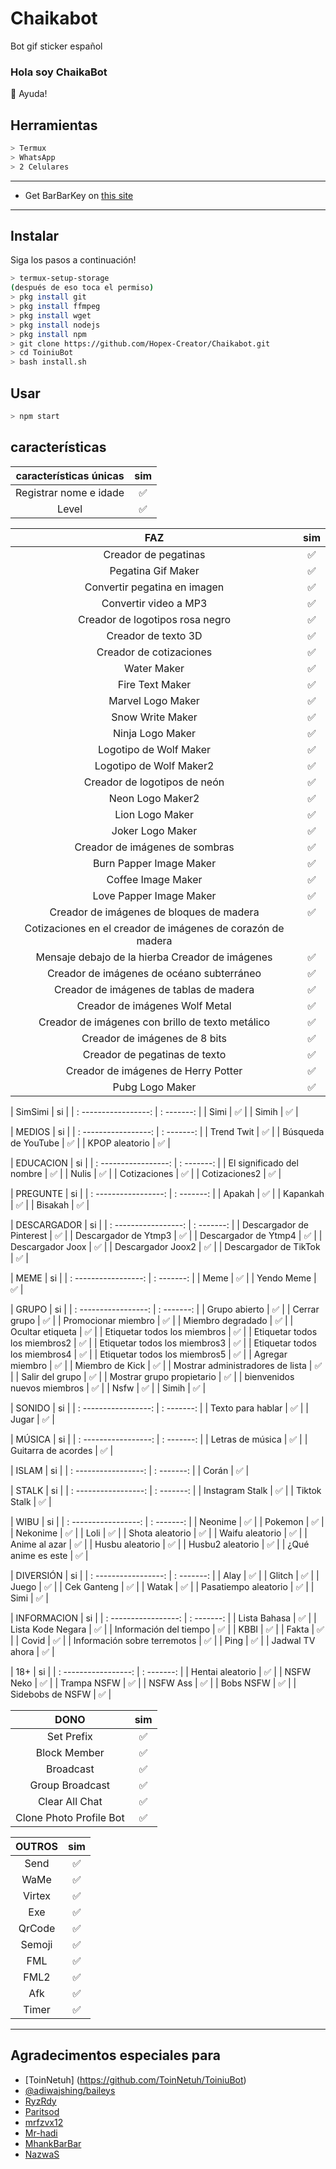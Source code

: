 # Chaikabot
Bot gif sticker español
### Hola soy ChaikaBot



<summary>🍙 Ayuda!</summary>

## Herramientas

```bash
> Termux
> WhatsApp
> 2 Celulares
```

---


- Get BarBarKey on [this site](https://mhankbarbar.tech)

---

## Instalar
Siga los pasos a continuación!

```bash
> termux-setup-storage
(después de eso toca el permiso)
> pkg install git
> pkg install ffmpeg
> pkg install wget
> pkg install nodejs
> pkg install npm
> git clone https://github.com/Hopex-Creator/Chaikabot.git
> cd ToiniuBot
> bash install.sh
```

## Usar

```bash
> npm start
```

## características

| características únicas | sim
| :---------------------------------------------: | :-----------: |
|  Registrar nome e idade|✅|
|         Level    |✅|

|  FAZ  |                                           sim |
| :---------------------------------------------: | :-----------: |
| Creador de pegatinas | ✅ |
| Pegatina Gif Maker | ✅ |
| Convertir pegatina en imagen | ✅ |
| Convertir video a MP3 | ✅ |
| Creador de logotipos rosa negro | ✅ |
| Creador de texto 3D | ✅ |
| Creador de cotizaciones | ✅ |
| Water Maker | ✅ |
| Fire Text Maker | ✅ |
| Marvel Logo Maker | ✅ |
| Snow Write Maker | ✅ |
| Ninja Logo Maker | ✅ |
| Logotipo de Wolf Maker | ✅ |
| Logotipo de Wolf Maker2 | ✅ |
| Creador de logotipos de neón | ✅ |
| Neon Logo Maker2 | ✅ |
| Lion Logo Maker | ✅ |
| Joker Logo Maker | ✅ |
| Creador de imágenes de sombras | ✅ |
| Burn Papper Image Maker | ✅ |
| Coffee Image Maker | ✅ |
| Love Papper Image Maker | ✅ |
| Creador de imágenes de bloques de madera | ✅ |
| Cotizaciones en el creador de imágenes de corazón de madera |
| Mensaje debajo de la hierba Creador de imágenes | ✅ |
| Creador de imágenes de océano subterráneo | ✅ |
| Creador de imágenes de tablas de madera | ✅ |
| Creador de imágenes Wolf Metal | ✅ |
| Creador de imágenes con brillo de texto metálico | ✅ |
| Creador de imágenes de 8 bits | ✅ |
| Creador de pegatinas de texto | ✅ |
| Creador de imágenes de Herry Potter | ✅ |
| Pubg Logo Maker | ✅ |

| SimSimi | si |
| : -----------------: | : -------: |
| Simi | ✅ |
| Simih | ✅ |

| MEDIOS | si |
| : -----------------: | : -------: |
| Trend Twit | ✅ |
| Búsqueda de YouTube | ✅ |
| KPOP aleatorio | ✅ |

| EDUCACION | si |
| : -----------------: | : -------: |
| El significado del nombre | ✅ |
| Nulis | ✅ |
| Cotizaciones | ✅ |
| Cotizaciones2 | ✅ |

| PREGUNTE | si |
| : -----------------: | : -------: |
| Apakah | ✅ |
| Kapankah | ✅ |
| Bisakah | ✅ |

| DESCARGADOR | si |
| : -----------------: | : -------: |
| Descargador de Pinterest | ✅ |
| Descargador de Ytmp3 | ✅ |
| Descargador de Ytmp4 | ✅ |
| Descargador Joox | ✅ |
| Descargador Joox2 | ✅ |
| Descargador de TikTok | ✅ |

| MEME | si |
| : -----------------: | : -------: |
| Meme | ✅ |
| Yendo Meme | ✅ |

| GRUPO | si |
| : -----------------: | : -------: |
| Grupo abierto | ✅ |
| Cerrar grupo | ✅ |
| Promocionar miembro | ✅ |
| Miembro degradado | ✅ |
| Ocultar etiqueta | ✅ |
| Etiquetar todos los miembros | ✅ |
| Etiquetar todos los miembros2 | ✅ |
| Etiquetar todos los miembros3 | ✅ |
| Etiquetar todos los miembros4 | ✅ |
| Etiquetar todos los miembros5 | ✅ |
| Agregar miembro | ✅ |
| Miembro de Kick | ✅ |
| Mostrar administradores de lista | ✅ |
| Salir del grupo | ✅ |
| Mostrar grupo propietario | ✅ |
| bienvenidos nuevos miembros | ✅ |
| Nsfw | ✅ |
| Simih | ✅ |

| SONIDO | si |
| : -----------------: | : -------: |
| Texto para hablar | ✅ |
| Jugar | ✅ |

| MÚSICA | si |
| : -----------------: | : -------: |
| Letras de música | ✅ |
| Guitarra de acordes | ✅ |

| ISLAM | si |
| : -----------------: | : -------: |
| Corán | ✅ |

| STALK | si |
| : -----------------: | : -------: |
| Instagram Stalk | ✅ |
| Tiktok Stalk | ✅ |

| WIBU | si |
| : -----------------: | : -------: |
| Neonime | ✅ |
| Pokemon | ✅ |
| Nekonime | ✅ |
| Loli | ✅ |
| Shota aleatorio | ✅ |
| Waifu aleatorio | ✅ |
| Anime al azar | ✅ |
| Husbu aleatorio | ✅ |
| Husbu2 aleatorio | ✅ |
| ¿Qué anime es este | ✅ |

| DIVERSIÓN | si |
| : -----------------: | : -------: |
| Alay | ✅ |
| Glitch | ✅ |
| Juego | ✅ |
| Cek Ganteng | ✅ |
| Watak | ✅ |
| Pasatiempo aleatorio | ✅ |
| Simi | ✅ |

| INFORMACION | si |
| : -----------------: | : -------: |
| Lista Bahasa | ✅ |
| Lista Kode Negara | ✅ |
| Información del tiempo | ✅ |
| KBBI | ✅ |
| Fakta | ✅ |
| Covid | ✅ |
| Información sobre terremotos | ✅ |
| Ping | ✅ |
| Jadwal TV ahora | ✅ |

| 18+ | si |
| : -----------------: | : -------: |
| Hentai aleatorio | ✅ |
| NSFW Neko | ✅ |
| Trampa NSFW | ✅ |
| NSFW Ass | ✅ |
| Bobs NSFW | ✅ |
| Sidebobs de NSFW | ✅ |



| DONO | sim |
| :-----------------: | :-------: |
| Set Prefix|✅|
| Block Member|✅|
| Broadcast|✅|
| Group Broadcast|✅|
| Clear All Chat|✅|
| Clone Photo Profile Bot|✅|

| OUTROS | sim |
| :-----------------: | :-------: |
| Send|✅|
| WaMe|✅|
| Virtex|✅|
| Exe|✅|
| QrCode|✅|
| Semoji|✅|
| FML|✅|
| FML2|✅|
| Afk|✅|
| Timer|✅|

---



## Agradecimentos especiales para

- [ToinNetuh] (https://github.com/ToinNetuh/ToiniuBot)
- [@adiwajshing/baileys](https://github.com/adiwajshing/Baileys) 
- [RyzRdy](https://github.com/RyzRdy)
- [Paritsod](https://github.com/Paritsod)
- [mrfzvx12](https://github.com/mrfzvx12)
- [Mr-hadi](https://github.com/Mr-hadi)
- [MhankBarBar](https://github.com/mhankbarbar)
- [NazwaS](https://github.com/NazwaS)
